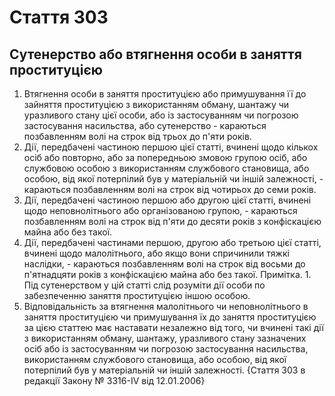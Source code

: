 Cтаття 303
====
Сутенерство або втягнення особи в заняття проституцією
----
1. Втягнення особи в заняття проституцією або примушування її до зайняття проституцією з використанням обману, шантажу чи уразливого стану цієї особи, або із застосуванням чи погрозою застосування насильства, або сутенерство -
караються позбавленням волі на строк від трьох до п'яти років.
2. Дії, передбачені частиною першою цієї статті, вчинені щодо кількох осіб або повторно, або за попередньою змовою групою осіб, або службовою особою з використанням службового становища, або особою, від якої потерпілий був у матеріальній чи іншій залежності, -
караються позбавленням волі на строк від чотирьох до семи років.
3. Дії, передбачені частиною першою або другою цієї статті, вчинені щодо неповнолітнього або організованою групою, -
караються позбавленням волі на строк від п'яти до десяти років з конфіскацією майна або без такої.
4. Дії, передбачені частинами першою, другою або третьою цієї статті, вчинені щодо малолітнього, або якщо вони спричинили тяжкі наслідки, -
караються позбавленням волі на строк від восьми до п'ятнадцяти років з конфіскацією майна або без такої.
Примітка. 1. Під сутенерством у цій статті слід розуміти дії особи по забезпеченню заняття проституцією іншою особою.
2. Відповідальність за втягнення малолітнього чи неповнолітнього в заняття проституцією чи примушування їх до заняття проституцією за цією статтею має наставати незалежно від того, чи вчинені такі дії з використанням обману, шантажу, уразливого стану зазначених осіб або із застосуванням чи погрозою застосування насильства, використанням службового становища, або особою, від якої потерпілий був у матеріальній чи іншій залежності.
{Стаття 303 в редакції Закону № 3316-IV від 12.01.2006}
